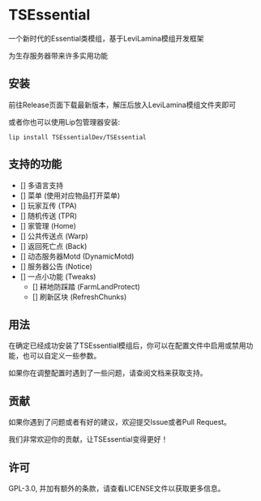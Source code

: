 # TSEssential

一个新时代的Essential类模组，基于LeviLamina模组开发框架

为生存服务器带来许多实用功能

## 安装

前往Release页面下载最新版本，解压后放入LeviLamina模组文件夹即可

或者你也可以使用Lip包管理器安装:

```shell
lip install TSEssentialDev/TSEssential
```

## 支持的功能

- [] 多语言支持
- [] 菜单 (使用对应物品打开菜单)
- [] 玩家互传 (TPA)
- [] 随机传送 (TPR)
- [] 家管理 (Home)
- [] 公共传送点 (Warp)
- [] 返回死亡点 (Back)
- [] 动态服务器Motd (DynamicMotd)
- [] 服务器公告 (Notice)
- [] 一点小功能 (Tweaks)
  - [] 耕地防踩踏 (FarmLandProtect)
  - [] 刷新区块 (RefreshChunks)




## 用法

在确定已经成功安装了TSEssential模组后，你可以在配置文件中启用或禁用功能，也可以自定义一些参数。

如果你在调整配置时遇到了一些问题，请查阅文档来获取支持。


## 贡献

如果你遇到了问题或者有好的建议，欢迎提交Issue或者Pull Request。

我们非常欢迎你的贡献，让TSEssential变得更好！

## 许可

GPL-3.0, 并加有额外的条款，请查看LICENSE文件以获取更多信息。
